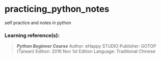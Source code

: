 # practicing_python_notes
self practice and notes in python

### Learning reference(s):
> __*Python Beginner Course*__ Author: eHappy STUDIO Publisher: GOTOP (Taiwan) Edition: 2016 Nov 1st Edition Language: Traditional Chinese
